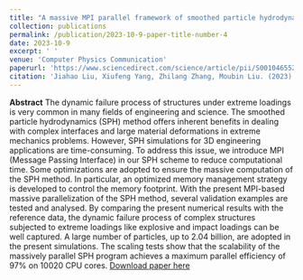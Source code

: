 ```yaml
---
title: "A massive MPI parallel framework of smoothed particle hydrodynamics with optimized memory management for extreme mechanics problems."
collection: publications
permalink: /publication/2023-10-9-paper-title-number-4
date: 2023-10-9
excerpt: ' '
venue: 'Computer Physics Communication'
paperurl: 'https://www.sciencedirect.com/science/article/pii/S0010465523003156'
citation: 'Jiahao Liu, Xiufeng Yang, Zhilang Zhang, Moubin Liu. (2023). &quot;A massive MPI parallel framework of smoothed particle hydrodynamics with optimized memory management for extreme mechanics problems.&quot; <i>Computer Physics Communication</i>. 108970.'
---
```


**Abstract**
The dynamic failure process of structures under extreme loadings is very common in many fields of engineering and science. The smoothed particle hydrodynamics (SPH) method offers inherent benefits in dealing with complex interfaces and large material deformations in extreme mechanics problems. However, SPH simulations for 3D engineering applications are time-consuming. To address this issue, we introduce MPI (Message Passing Interface) in our SPH scheme to reduce computational time. Some optimizations are adopted to ensure the massive computation of the SPH method. In particular, an optimized memory management strategy is developed to control the memory footprint. With the present MPI-based massive parallelization of the SPH method, several validation examples are tested and analysed. By comparing the present numerical results with the reference data, the dynamic failure process of complex structures subjected to extreme loadings like explosive and impact loadings can be well captured. A large number of particles, up to 2.04 billion, are adopted in the present simulations. The scaling tests show that the scalability of the massively parallel SPH program achieves a maximum parallel efficiency of 97% on 10020 CPU cores.
[Download paper here](https://www.sciencedirect.com/science/article/pii/S0010465523003156)
